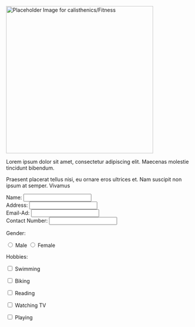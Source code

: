 <!DOCTYPE html>
<html lang="en">
<head>
    <meta charset="UTF-8">
    <meta name="viewport" content="width=device-width, initial-scale=1.0">
    <title>Registration Form</title>
</head>
<body>
  <div class="container">
  <div class="header">
<div class="image-container">
<img src="file:///E:/Downloads/athlete-doing-push-ups.jpg" 
alt="Placeholder Image for calisthenics/Fitness" width="400">
  </div>
  <div class="text-content">
  <p>Lorem ipsum dolor sit amet, consectetur adipiscing elit. Maecenas molestie tincidunt bibendum. 
  <p></p>Praesent placerat tellus nisi, eu ornare eros ultrices et. Nam suscipit non ipsum at semper. <span>Vivamus</span></p>
  </div>
  </div>
<form class="registration-form">
  <div class="form-group">
  <label for="name">Name:</label>
  <input type="text" id="name" name="name">
  </div>
  <div class="form-group">
<label for="address">Address:</label>
<input type="text" id="address" name="address">
  </div>
  <div class="form-group">
    <label for="email">Email-Ad:</label>
    <input type="email" id="email" name="email">
  </div>
  <div class="form-group">
  <label for="contact-number">Contact Number:</label>
  <input type="tel" id="contact-number" name="contact-number">
  </div>
  <div class="radio-group">
  <p>Gender:</p>
  <label><input type="radio" name="gender" value="male"> Male</label>
  <label><input type="radio" name="gender" value="female"> Female</label>
  </div>
  <div class="checkbox-group">
  <p>Hobbies:</p>
    <p><label><input type="checkbox" name="hobbies" value="swimming"> Swimming</label></p>
    <p><label><input type="checkbox" name="hobbies" value="biking"> Biking</label></p>
    <p><label><input type="checkbox" name="hobbies" value="reading"> Reading</label></p>
    <p><label><input type="checkbox" name="hobbies" value="watching-tv"> Watching TV</label></p>
    <p><label><input type="checkbox" name="hobbies" value="playing"> Playing</label></p>
  </div>
  </form>
  </div>
</body>
</html>
